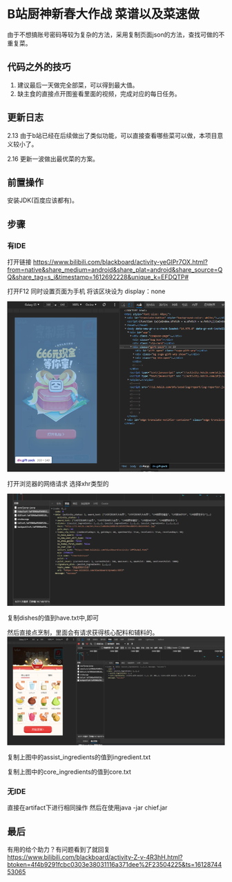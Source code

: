 # B站厨神新春大作战 菜谱以及菜速做



由于不想搞账号密码等较为复杂的方法，采用复制页面json的方法，查找可做的不重复菜。

## 代码之外的技巧

1. 建议最后一天做完全部菜，可以得到最大值。
2. 缺主食的直接点开图鉴看里面的视频，完成对应的每日任务。

## 更新日志

2.13 由于b站已经在后续做出了类似功能，可以直接查看哪些菜可以做，本项目意义较小了。

2.16 更新一波做出最优菜的方案。

## 前置操作

安装JDK(百度应该都有)。

## 步骤

### 有IDE

打开链接 https://www.bilibili.com/blackboard/activity-yeGIPr7OX.html?from=native&share_medium=android&share_plat=android&share_source=QQ&share_tag=s_i&timestamp=1612692228&unique_k=EFDQTP#

打开F12  同时设置页面为手机
将该区块设为 display：none

![](页面.png)

打开浏览器的网络请求 选择xhr类型的

![image-20210209124637366](已有材料.png)

复制dishes的值到have.txt中,即可

然后直接点烹制，里面会有请求获得核心配料和辅料的。
![](核心和辅料.png)

复制上图中的assist_ingredients的值到ingredient.txt

复制上图中的core_ingredients的值到core.txt

### 无IDE

直接在artifact下进行相同操作 然后在使用java -jar chief.jar

## 最后

有用的给个助力？有问题看到了就回复
https://www.bilibili.com/blackboard/activity-Z-v-4R3hH.html?btoken=4f4b9291fcbc0303e38031116a371dee%2F23504225&ts=1612874453065